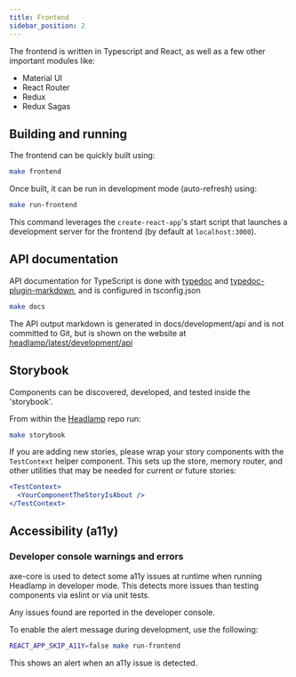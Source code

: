 ```yaml
---
title: Frontend
sidebar_position: 2
---
```


The frontend is written in Typescript and React, as well as a few other important modules like:

- Material UI
- React Router
- Redux
- Redux Sagas

## Building and running

The frontend can be quickly built using:

```bash
make frontend
```

Once built, it can be run in development mode (auto-refresh) using:

```bash
make run-frontend
```

This command leverages the `create-react-app`'s start script that launches
a development server for the frontend (by default at `localhost:3000`).

## API documentation

API documentation for TypeScript is done with [typedoc](https://typedoc.org/) and [typedoc-plugin-markdown](https://github.com/tgreyuk/typedoc-plugin-markdown), and is configured in tsconfig.json

```bash
make docs
```

The API output markdown is generated in docs/development/api and is not
committed to Git, but is shown on the website at
[headlamp/latest/development/api](https://headlamp.dev/docs/latest/development/api/)

## Storybook

Components can be discovered, developed, and tested inside the 'storybook'.

From within the [Headlamp](https://github.com/kubernetes-sigs/headlamp/) repo run:

```bash
make storybook
```

If you are adding new stories, please wrap your story components with the `TestContext` helper
component. This sets up the store, memory router, and other utilities that may be needed for
current or future stories:

```jsx
<TestContext>
  <YourComponentTheStoryIsAbout />
</TestContext>
```

## Accessibility (a11y)

### Developer console warnings and errors

axe-core is used to detect some a11y issues at runtime when running
Headlamp in developer mode. This detects more issues than testing
components via eslint or via unit tests.

Any issues found are reported in the developer console.

To enable the alert message during development, use the following:

```bash
REACT_APP_SKIP_A11Y=false make run-frontend
```

This shows an alert when an a11y issue is detected.

